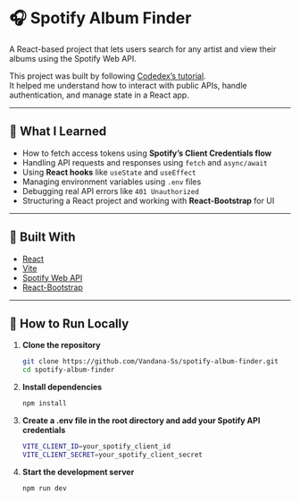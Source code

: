 # 🎧 Spotify Album Finder

A React-based project that lets users search for any artist and view their albums using the Spotify Web API.

This project was built by following [Codedex’s tutorial](https://www.codedex.io/projects/build-an-album-finder-with-spotify-api).  
It helped me understand how to interact with public APIs, handle authentication, and manage state in a React app.

---

## 🧠 What I Learned

- How to fetch access tokens using **Spotify’s Client Credentials flow**
- Handling API requests and responses using `fetch` and `async/await`
- Using **React hooks** like `useState` and `useEffect`
- Managing environment variables using `.env` files
- Debugging real API errors like `401 Unauthorized`
- Structuring a React project and working with **React-Bootstrap** for UI

---

## 🔧 Built With

- [React](https://reactjs.org/)
- [Vite](https://vitejs.dev/)
- [Spotify Web API](https://developer.spotify.com/)
- [React-Bootstrap](https://react-bootstrap.github.io/)

---

## 🚀 How to Run Locally

1. **Clone the repository**  
   ```bash
   git clone https://github.com/Vandana-Ss/spotify-album-finder.git
   cd spotify-album-finder
2. **Install dependencies**
   ```bash
   npm install
3. **Create a .env file in the root directory and add your Spotify API credentials**
   ```bash
   VITE_CLIENT_ID=your_spotify_client_id
   VITE_CLIENT_SECRET=your_spotify_client_secret
4. **Start the development server**
   ```bash
   npm run dev

